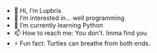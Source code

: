 - 👋 Hi, I’m Lupbris
- 👀 I’m interested in... well programming
- 🌱 I’m currently learning Python
- 📫 How to reach me: You don't. Imma find you
- ⚡ Fun fact:  Turtles can breathe from both ends.
